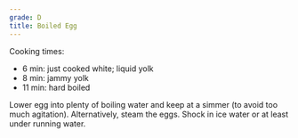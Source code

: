 ```yaml
---
grade: D
title: Boiled Egg
---
```

Cooking times:
- 6 min: just cooked white; liquid yolk
- 8 min: jammy yolk
- 11 min: hard boiled


Lower egg into plenty of boiling water and keep at a simmer (to avoid too much agitation). 
Alternatively, steam the eggs. Shock in ice water or at least under running water.